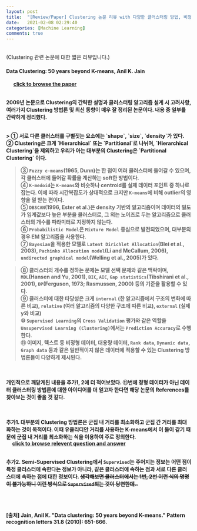 ```yaml
---
layout: post
title:  "[Review/Paper] Clustering 논문 리뷰 with 다양한 클러스터링 방법, 비정형 데이터 클러스터링 관련"
date:   2021-02-08 02:29:40
categories: [Machine Learning]
comments: true
---
```

<br>
(Clustering 관련 논문에 대한 짧은 리뷰입니다.)

#### Data Clustering: 50 years beyond K-means, Anil K. Jain 
&nbsp;&nbsp;&nbsp;&nbsp;&nbsp;<b>[click to browse the paper][paper-1] 
<br><br>

2009년 논문으로 Clustering의 간략한 설명과 클러스터링 알고리즘 설계 시 고려사항, 여러가지 Clustering 방법론 및 최신 동향이 매우 잘 정리된 논문이다. 내용 중 일부를 간략하게 정리했다.

<br>
> ① 서로 다른 클러스터를 구별짓는 요소에는 `shape`, `size`, `density`가 있다. <br>
② Clustering은 크게 `Hierarchical` 또는 `Partitional`로 나뉘며, `Hierarchical Clustering`을 제외하고 우리가 아는 대부분의 Clustering은 `Partitional Clustering` 이다. <br>

> ③ `Fuzzy c-means`(1965, Dunn)는 한 점이 여러 클러스터에 들어갈 수 있으며, 각 클러스터에 들어갈 확률을 계산하는 soft한 방법이다. <br>
④ `K-medoid`는 `K-means`와 비슷하나 centroid를 실제 데이터 포인트 중 하나로 잡는다. 이에 따라 시간복잡도가 상대적으로 크지만 `K-means`에 비해 outlier의 영향을 덜 받는 편이다. <br>
⑤ `DBSCAN`(1996, Ester et al.)은 density 기반의 알고리즘이며 데이터의 밀도가 임계값보다 높은 부분을 클러스터로, 그 외는 노이즈로 두는 알고리즘으로 클러스터의 개수를 파라미터로 지정하지 않는다. <br>
⑥ `Probabilistic Model`은 `Mixture Model` 중심으로 발전되었으며, 대부분의 경우 EM 알고리즘을 사용한다. <br>
⑦ `Bayesian`을 적용한 모델로 `Latent Dirichlet Allocation`(Blei et al., 2003), `Pachinko Allocation model`(Li and McCallum, 2006), `undirected graphical model`(Welling et al., 2005)가 있다. <br>

> ⑧ 클러스터의 개수를 정하는 문제는 모델 선택 문제와 같은 맥락이며, `MDL`(Hansen and Yu, 2001), `BIC`, `AIC`, `Gap statistics`(Tibshirani et al., 2001), `DP`(Ferguson, 1973; Rasmussen, 2000) 등의 기준을 활용할 수 있다. <br>
⑨ 클러스터에 대한 타당성은 크게 `internal` (한 알고리즘에서 구조의 변화에 따른 비교), `relative` (여러 알고리즘의 다양한 구조에 따른 비교), `external` (실제 y와 비교) <br>
⑩ `Supervised Learning`의 `Cross Validation` 평가와 같은 역할을 `Unsupervised Learning (Clustering)`에서는 `Prediction Accuracy`로 수행한다. <br>
⑪ 이미지, 텍스트 등 비정형 데이터, 대용량 데이터, `Rank data`, `Dynamic data`, `Graph data` 등과 같은 일반적이지 않은 데이터에 적용할 수 있는 Clustering 방법론들이 다양하게 제시된다.

<br><br>
개인적으로 깨닫게된 내용을 추가1, 2에 더 적어보았다. ⑪번에 정형 데이터가 아닌 데이터 클러스터링 방법론에 대한 아이디어를 더 얻고자 한다면 해당 논문의 References를 찾아보는 것이 좋을 것 같다.

<br><br>
<b> 추가1. 대부분의 Clustering 방법론은 군집 내 거리를 최소화하고 군집 간 거리를 최대화하는 것이 목적이다. 이때 유클리디안 거리를 사용하는 K-means에서 이 둘이 같기 때문에 군집 내 거리를 최소화하는 식을 이용하여 주로 정의한다. <br>
&nbsp;&nbsp;&nbsp;&nbsp;&nbsp;[click to browse relevent question and answer][stackoverflow-1] 
<br><br>

<b> 추가2. Semi-Supervised Clustering에서 `Supervised`는 주어지는 정보는 어떤 점이 특정 클러스터에 속한다는 정보가 아니라, 같은 클러스터에 속하는 점과 서로 다른 클러스터에 속하는 점에 대한 정보이다. ~~생각해보면 클러스터에서는 1번, 2번 이런 식의 명명이 불가능하니 이런 방식으로 `Supervised`되는 것이 당연한데..~~
<br><br><br><br>


[출처] Jain, Anil K. "Data clustering: 50 years beyond K-means." Pattern recognition letters 31.8 (2010): 651-666.

[paper-1]: https://www.sciencedirect.com/science/article/pii/S0167865509002323?via%3Dihub

[stackoverflow-1]: https://www.notion.so/K-means-clustering-64b4c9877c6140578c0cc70f3482e05c